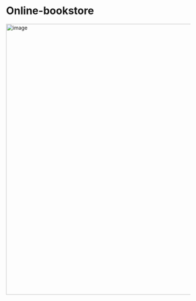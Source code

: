 # Online-bookstore
<img width="740" alt="image" src="https://github.com/user-attachments/assets/597a314b-e57b-400b-a17c-e92914981d07" />
